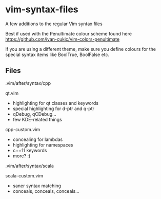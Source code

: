 vim-syntax-files
================

A few additions to the regular Vim syntax files

Best if used with the Penultimate colour scheme found here
https://github.com/ivan-cukic/vim-colors-penultimate

If you are using a different theme, make sure you define
colours for the special syntax items like BoolTrue, BoolFalse etc.

Files
-----

.vim/after/syntax/cpp

qt.vim
  * highlighting for qt classes and keywords
  * special highlighting for d-ptr and q-ptr
  * qDebug, qCDebug...
  * few KDE-related things

cpp-custom.vim

  * concealing for lambdas
  * highlighting for namespaces
  * c++11 keywords
  * more? :)

.vim/after/syntax/scala

scala-custom.vim

  * saner syntax matching
  * conceals, conceals, conceals...

